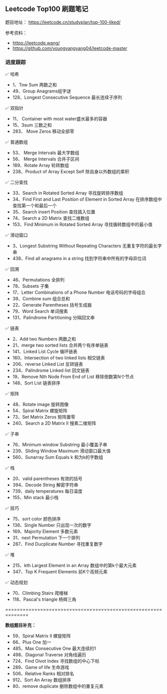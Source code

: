 
## Leetcode Top100 刷题笔记

题目地址： https://leetcode.cn/studyplan/top-100-liked/

参考资料：
- https://leetcode.wang/
- https://github.com/youngyangyang04/leetcode-master


### 进度跟踪

✅ 哈希
-  1、Tow Sum 两数之和
-  49、Group Anagrams组字谜
-  128、Longest Consecutive Sequence 最长连续子序列

✅ 双指针
- 11、 Container with most water盛水最多的容器
- 15、3sum 三数之和
- 283、 Move Zeros 移动全部零

✅ 普通数组
- 53、 Merge Intervals 最大字数组
- 56、 Merge Intervals 合并子区间
- 189、Rotate Array 轮转数组
- 238、Product of Array Except Self 除自身以外数组的乘积

✅ 二分查找
- 33、Search in Rotated Sorted Array 寻找旋转排序数组
- 34、Find First and Last Position of Element in Sorted Array  在排序数组中查找第一个和最后一个  
- 35、Search insert Position 查找插入位置
- 74、Search a 2D Matrix  查找二维数组
- 153、Find Minimum in Rotated Sorted Array  寻找循转数组中的最小值


✅ 滑动窗口
- 3、Longest Substring Without Repeating Characters 无重复字符的最长字串
- 438、Find all anagrams in a string 找到字符串中所有的字母异位词

✅ 回溯
- 46、Permutations 全排列
- 78、Subsets 子集
- 17、Letter Combinations of a Phone Number 电话号码的字母组合
- 39、Combine sum 组合总和
- 22、Generate Parentheses 括号生成器
- 79、Word Search 单词搜素
- 131、Palindrome Partitioning  分隔回文串


✅ 链表
- 2、Add two Numbers 两数之和
- 21、merge two sorted lists 合并两个有序单链表
- 141、Linked List Cycle 循环链表
- 160、Intersection of two linked lists 相交链表
- 206、reverse Linked List 反转链表
- 234、Palindrome Linked list 回文链表
- 19、Remove Nth Node From End of List   移除倒数第N个节点
- 148、Sort List 链表排序

✅ 矩阵
- 48、Rotate image 旋转图像
- 54、Spiral Matrix 螺旋矩阵
- 73、Set Matrix Zeros 矩阵置零
- 240、Search a 2D Matrix II 搜素二维矩阵

✅ 子串
- 76、Minimum window Substring 最小覆盖子串
- 239、Sliding Window Maximum 滑动窗口最大值
- 560、Sunarray Sum Equals k  和为k的字数组

✅ 栈
- 20、valid parentheses 有效的括号
- 394、Decode String 解密字符串
- 739、daily temperatures 每日温度
- 155、Min stack 最小栈

✅ 技巧
- 75、sort color 颜色排序
- 136、Single Number 只出现一次的数字
- 169、Majority Element 多数元素
- 31、next Permutation 下一个排列
- 287、Find Ducplicate Number  寻找重复数字

✅ 堆
- 215、kth Largest Element in an Array 数组中的第k个最大元素
- 347、Top K Frequent Elements 前K个高频元素

✅ 动态规划
- 70、Climbing Stairs 爬楼梯
- 118、Pascal's triangle 杨辉三角


==============================================================

**数组题目补充：**

- 59、Spiral Matrix II 螺旋矩阵
- 66、Plus One 加一
- 485、Max Consecutive One 最大连续的1
- 498、Diagonal Traverse 对角线遍历
- 724、Find Oivot Index 寻找数组的中心下标
- 289、Game of life 生命游戏
- 506、Relative Ranks 相对排名
- 912、Sort An Array 数组排序
- 80、remove duplicate 删除数组中的重复元素